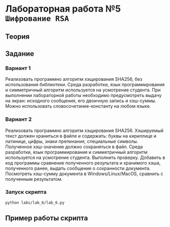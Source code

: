 # Лабораторная работа №5 `Шифрование RSA`

## Теория


## Задание

### Вариант 1

Реализовать программно алгоритм хэщирования SHA256, без использования библиотеки. Среда разработки, язык программирования и симметричный алгоритм используется на усмотрение студента. При выполнении лабораторной работы необходимо предусмотреть выдачу на экран: исходного сообщения, его двоичную запись и хэш-суммы. Можно использовать словосочетание-константу на любом языке.


### Вариант 2

Реализовать программно алгоритм хэщирования SHA256. Хэшируемый текст должен храниться в файле и содержать: буквы на кириллице и латинице, цифры, знаки препинания, специальные символы. Полученное хэш-значение должно сохраняться в файл. Среда разработки, язык программирования и симметричный алгоритм используется на усмотрение студента.
Выполнить проверку.
Добавить в код программы сравнение полученного результата и хранимого хэша, полученного ранее, выдать сообщение о сохранности документа. Посмотреть хэш-сумму документа в Windows/Linux/MacOS, сравнить с полученным результатом.


### Запуск скрипта

```shell
python labs/lab_6/lab_6.py
```

## Пример работы скрипта
